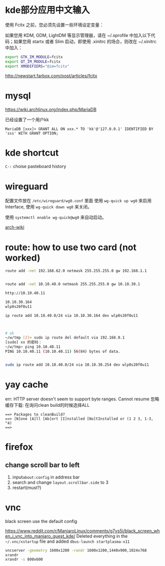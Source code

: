 # kde部分应用中文输入
使用 Fcitx 之前，您必须先设置一些环境设定变量：

如果您用 KDM, GDM, LightDM 等显示管理器，请在 ~/.xprofile 中加入以下代码；如果您用 startx 或者 Slim 启动，即使用 .xinitrc 的场合，则改在 ~/.xinitrc 中加入：

```sh
export GTK_IM_MODULE=fcitx
export QT_IM_MODULE=fcitx
export XMODIFIERS="@im=fcitx" 
```

http://newstart.farbox.com/post/articles/fcitx


# mysql

https://wiki.archlinux.org/index.php/MariaDB


已经设置了一个用户kk
```
MariaDB [xxx]> GRANT ALL ON xxx.* TO 'kk'@'127.0.0.1' IDENTIFIED BY 'sss' WITH GRANT OPTION;
```

# kde shortcut

`C-:`  choise pasteboard history 


# wireguard

配置文件放在 `/etc/wireguard/wg0.conf` 里面
使用 `wg-quick up wg0` 来启用 Interface, 使用 `wg-quick down wg0` 来关闭。

使用 `systemctl enable wg-quick@wg0` 来自动启动。 

[arch-wiki](https://wiki.archlinux.org/index.php/WireGuard_(%E7%AE%80%E4%BD%93%E4%B8%AD%E6%96%87))


# route: how to use two card (not worked)

```bash
route add -net 192.168.62.0 netmask 255.255.255.0 gw 192.168.1.1


route add -net 10.10.40.0 netmask 255.255.255.0 gw 10.10.30.1

http://10.10.40.11

10.10.30.164
wlp0s20f0u11

ip route add 10.10.40.0/24 via 10.10.30.164 dev wlp0s20f0u11



# ok
~/w/tmp [2]> sudo ip route del default via 192.168.0.1
[sudo] xx 的密码：
~/w/tmp> ping 10.10.40.11
PING 10.10.40.11 (10.10.40.11) 56(84) bytes of data.


sudo ip route add 10.10.40.0/24 via 10.10.30.254 dev wlp0s20f0u11

```

# yay cache

err: HTTP server doesn't seem to support byte ranges. Cannot resume
忽略缓存下载: 在询问clean build的时候选择ALL
```
==> Packages to cleanBuild?
==> [N]one [A]ll [Ab]ort [I]nstalled [No]tInstalled or (1 2 3, 1-3, ^4)
==>

```

# firefox
## change scroll bar to left

1. input`about:config` in address bar
2. search and change `layout.scrollbar.side` to 3
3. restart(must?)

# vnc

black screen use the default config

https://www.reddit.com/r/ManjaroLinux/comments/g7vs5i/black_screen_when_i_vnc_into_manjaro_guest_kde/
Deleted everything in the `~/.vnc/xstartup` file and added
`dbus-launch startplasma-x11`

```sh
vncserver -geometry 1600x1200 -randr 1600x1200,1440x900,1024x768
xrandr
xrandr -s 800x600
```
